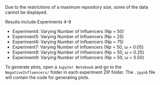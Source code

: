 Due to the restrictions of a maximum repository size, some of the data cannot be displayed. 

Results include Experiments 4-9
- Experiment4: Varying Number of Influencers (Np = 50)
- Experiment5: Varying Number of Influencers (Np = 25)
- Experiment6: Varying Number of Influencers (Np = 75)
- Experiment7: Varying Number of Influencers (Np = 50, ω = 0.05)
- Experiment8: Varying Number of Influencers (Np = 50, ω = 0.25)
- Experiment9: Varying Number of Influencers (Np = 50, ω = 0.50)

To generate plots, open a `Jupyter Notebook` and go to the `NegativeInfluencers/` folder in each experiment ZIP folder. The `.ipynb` file will contain the code for generating plots. 
